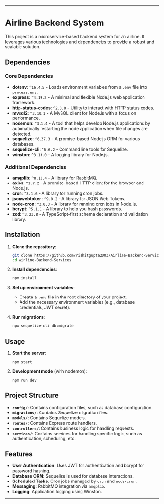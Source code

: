 
---

# Airline Backend System

This project is a microservice-based backend system for an airline. It leverages various technologies and dependencies to provide a robust and scalable solution.

## Dependencies

### Core Dependencies

- **dotenv**: `^16.4.5` - Loads environment variables from a `.env` file into `process.env`.
- **express**: `^4.19.2` - A minimal and flexible Node.js web application framework.
- **http-status-codes**: `^2.3.0` - Utility to interact with HTTP status codes.
- **mysql2**: `^3.10.1` - A MySQL client for Node.js with a focus on performance.
- **nodemon**: `^3.1.4` - A tool that helps develop Node.js applications by automatically restarting the node application when file changes are detected.
- **sequelize**: `^6.37.3` - A promise-based Node.js ORM for various databases.
- **sequelize-cli**: `^6.6.2` - Command line tools for Sequelize.
- **winston**: `^3.13.0` - A logging library for Node.js.

### Additional Dependencies

- **amqplib**: `^0.10.4` - A library for RabbitMQ.
- **axios**: `^1.7.2` - A promise-based HTTP client for the browser and Node.js.
- **cron**: `^3.1.6` - A library for running cron jobs.
- **jsonwebtoken**: `^9.0.2` - A library for JSON Web Tokens.
- **node-cron**: `^3.0.3` - A library for running cron jobs in Node.js.
- **bcrypt**: `^5.1.1` - A library to help you hash passwords.
- **zod**: `^3.23.8` - A TypeScript-first schema declaration and validation library.

## Installation

1. **Clone the repository**:
    ```bash
    git clone https://github.com/rishitgupta2003/Airline-Backend-Services.git
    cd Airline-Backend-Services
    ```

2. **Install dependencies**:
    ```bash
    npm install
    ```

3. **Set up environment variables**:
    - Create a `.env` file in the root directory of your project.
    - Add the necessary environment variables (e.g., database credentials, JWT secret).

4. **Run migrations**:
    ```bash
    npx sequelize-cli db:migrate
    ```

## Usage

1. **Start the server**:
    ```bash
    npm start
    ```

2. **Development mode** (with nodemon):
    ```bash
    npm run dev
    ```

## Project Structure

- **`config/`**: Contains configuration files, such as database configuration.
- **`migrations/`**: Contains Sequelize migration files.
- **`models/`**: Contains Sequelize models.
- **`routes/`**: Contains Express route handlers.
- **`controllers/`**: Contains business logic for handling requests.
- **`services/`**: Contains services for handling specific logic, such as authentication, scheduling, etc.

## Features

- **User Authentication**: Uses JWT for authentication and bcrypt for password hashing.
- **Database ORM**: Sequelize is used for database interactions.
- **Scheduled Tasks**: Cron jobs managed by `cron` and `node-cron`.
- **Messaging**: RabbitMQ integration via `amqplib`.
- **Logging**: Application logging using Winston.
---